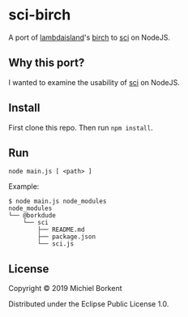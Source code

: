 # sci-birch

A port of [lambdaisland](https://github.com/lambdaisland)'s [birch](https://github.com/lambdaisland/birch) to [sci](https://github.com/borkdude/sci) on NodeJS.

## Why this port?

I wanted to examine the usability of [sci](https://github.com/borkdude/sci) on NodeJS.

## Install

First clone this repo. Then run `npm install`.

## Run

    node main.js [ <path> ]

Example:

``` shellsession
$ node main.js node_modules
node_modules
└── @borkdude
    └── sci
        ├── README.md
        ├── package.json
        └── sci.js
```

## License

Copyright © 2019 Michiel Borkent

Distributed under the Eclipse Public License 1.0.
